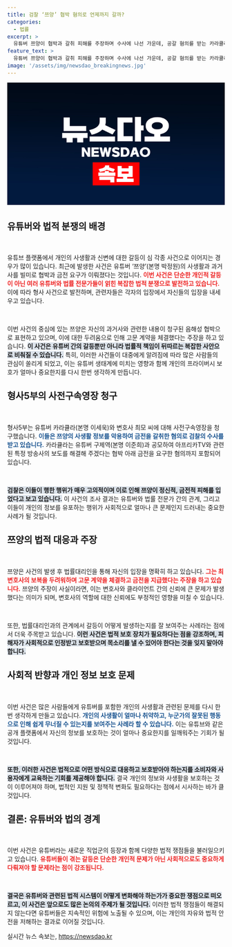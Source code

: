 ```yaml
---
title: 검찰 ‘쯔양’ 협박 혐의로 언제까지 갈까?
categories:
  - 법률
excerpt: >
  유튜버 쯔양이 협박과 갈취 피해를 주장하며 수사에 나선 가운데, 공갈 혐의를 받는 카라큘라와 변호사 최 씨가 구속 위기에 처했습니다. 과거사를 이용한 범죄 행위가 드러나며 사건의 전말이 주목받고 있습니다.
feature_text: >
  유튜버 쯔양이 협박과 갈취 피해를 주장하며 수사에 나선 가운데, 공갈 혐의를 받는 카라큘라와 변호사 최 씨가 구속 위기에 처했습니다. 과거사를 이용한 범죄 행위가 드러나며 사건의 전말이 주목받고 있습니다.
image: '/assets/img/newsdao_breakingnews.jpg'
---
```


<p><img src="/assets/img/newsdao_breakingnews.jpg" alt="pcversion 속보" /></p>

<h2 data-ke-size="size26">유튜버와 법적 분쟁의 배경</h2>

<p data-ke-size="size16">&nbsp;</p>

<p>유튜브 플랫폼에서 개인의 사생활과 신변에 대한 갈등이 심 각종 사건으로 이어지는 경우가 많이 있습니다. 최근에 발생한 사건은 유튜버 ‘쯔양’(본명 박정원)의 사생활과 과거사를 빌미로 협박과 금전 요구가 이뤄졌다는 것입니다. <b><span style="color: #ee2323;">이번 사건은 단순한 개인적 갈등이 아닌 여러 유튜버와 법률 전문가들이 얽힌 복잡한 법적 분쟁으로 발전하고 있습니다.</span></b> 이에 따라 형사 사건으로 발전하며, 관련자들은 각자의 입장에서 자신들의 입장을 내세우고 있습니다.</p>

<p data-ke-size="size16">&nbsp;</p>

<p>이번 사건의 중심에 있는 쯔양은 자신의 과거사와 관련한 내용이 청구된 음해성 협박으로 표현하고 있으며, 이에 대한 두려움으로 인해 고문 계약을 체결했다는 주장을 하고 있습니다. <b><span style="background-color: #21538527;">이 사건은 유튜버 간의 갈등뿐만 아니라 법률적 책임이 뒤따르는 복잡한 사안으로 비춰질 수 있습니다.</span></b> 특히, 이러한 사건들이 대중에게 알려짐에 따라 많은 사람들의 관심이 쏠리게 되었고, 이는 유튜버 생태계에 미치는 영향과 함께 개인의 프라이버시 보호가 얼마나 중요한지를 다시 한번 생각하게 만듭니다.</p>

<h2 data-ke-size="size26">형사5부의 사전구속영장 청구</h2>

<p data-ke-size="size16">&nbsp;</p>

<p>형사5부는 유튜버 카라큘라(본명 이세욱)와 변호사 최모 씨에 대해 사전구속영장을 청구했습니다. <b><span style="color: #1a5490;">이들은 쯔양의 사생활 정보를 악용하여 금전을 갈취한 혐의로 검찰의 수사를 받고 있습니다.</span></b> 카라큘라는 유튜버 구제역(본명 이준희)과 공모하여 아프리카TV와 관련된 특정 방송사의 보도를 해결해 주겠다는 협박 아래 금전을 요구한 혐의까지 포함되어 있습니다.</p>

<p data-ke-size="size16">&nbsp;</p>

<p><b><span style="background-color: #21538527;">검찰은 이들이 행한 행위가 매우 고의적이며 이로 인해 쯔양이 정신적, 금전적 피해를 입었다고 보고 있습니다.</span></b> 이 사건의 조사 결과는 유튜버와 법률 전문가 간의 관계, 그리고 이들이 개인의 정보를 유포하는 행위가 사회적으로 얼마나 큰 문제인지 드러내는 중요한 사례가 될 것입니다.</p>

<h2 data-ke-size="size26">쯔양의 법적 대응과 주장</h2>

<p data-ke-size="size16">&nbsp;</p>

<p>쯔양은 사건의 발생 후 법률대리인을 통해 자신의 입장을 명확히 하고 있습니다. <b><span style="color: #ee2323;">그는 최 변호사의 보복을 두려워하며 고문 계약을 체결하고 금전을 지급했다는 주장을 하고 있습니다.</span></b> 쯔양의 주장이 사실이라면, 이는 변호사와 클라이언트 간의 신뢰에 큰 문제가 발생했다는 의미가 되며, 변호사의 역할에 대한 신뢰에도 부정적인 영향을 미칠 수 있습니다.</p>

<p data-ke-size="size16">&nbsp;</p>

<p>또한, 법률대리인과의 관계에서 갈등이 어떻게 발생하는지를 잘 보여주는 사례라는 점에서 더욱 주목받고 있습니다. <b><span style="background-color: #21538527;">이런 사건은 법적 보호 장치가 필요하다는 점을 강조하며, 피해자가 사회적으로 인정받고 보호받으며 목소리를 낼 수 있어야 한다는 것을 잊지 말아야 합니다.</span></b> </p>

<h2 data-ke-size="size26">사회적 반향과 개인 정보 보호 문제</h2>

<p data-ke-size="size16">&nbsp;</p>

<p>이번 사건은 많은 사람들에게 유튜버를 포함한 개인의 사생활과 관련된 문제를 다시 한번 생각하게 만들고 있습니다. <b><span style="color: #1a5490;">개인의 사생활이 얼마나 취약하고, 누군가의 잘못된 행동으로 인해 쉽게 무너질 수 있는지를 보여주는 사례라 할 수 있습니다.</span></b> 이는 유튜브와 같은 공개 플랫폼에서 자신의 정보를 보호하는 것이 얼마나 중요한지를 일깨워주는 기회가 될 것입니다.</p>

<p data-ke-size="size16">&nbsp;</p>

<p><b><span style="background-color: #21538527;">또한, 이러한 사건은 법적으로 어떤 방식으로 대응하고 보호받아야 하는지를 소비자와 사용자에게 교육하는 기회를 제공해야 합니다.</span></b> 결국 개인의 정보와 사생활을 보호하는 것이 이루어져야 하며, 법적인 지원 및 정책적 변화도 필요하다는 점에서 시사하는 바가 클 것입니다.</p>

<h2 data-ke-size="size26">결론: 유튜버와 법의 경계</h2>

<p data-ke-size="size16">&nbsp;</p>

<p>이번 사건은 유튜버라는 새로운 직업군의 등장과 함께 다양한 법적 쟁점들을 불러일으키고 있습니다. <b><span style="color: #ee2323;">유튜버들이 겪는 갈등은 단순한 개인적 문제가 아닌 사회적으로도 중요하게 다뤄져야 할 문제라는 점이 강조됩니다.</span></b> </p>

<p data-ke-size="size16">&nbsp;</p>

<p><b><span style="background-color: #21538527;">결국은 유튜버와 관련된 법적 시스템이 어떻게 변화해야 하는가가 중요한 쟁점으로 떠오르고, 이 사건은 앞으로도 많은 논의의 주제가 될 것입니다.</span></b> 이러한 법적 쟁점들이 해결되지 않는다면 유튜버들은 지속적인 위험에 노출될 수 있으며, 이는 개인의 자유와 법적 안전을 저해하는 결과로 이어질 것입니다.</p>
실시간 뉴스 속보는, <a href="https://newsdao.kr" rel="dofollow">https://newsdao.kr</a>


